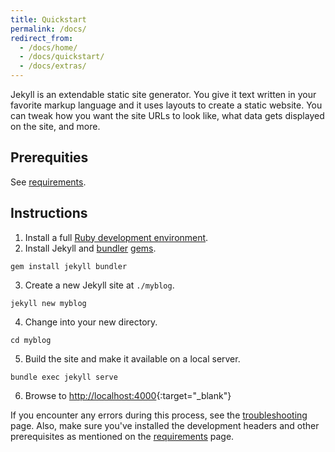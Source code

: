 ```yaml
---
title: Quickstart
permalink: /docs/
redirect_from:
  - /docs/home/
  - /docs/quickstart/
  - /docs/extras/
---
```

Jekyll is an extendable static site generator. You give it text written
in your favorite markup language and it uses layouts to create a static 
website. You can tweak how you want the site URLs to look like, what data 
gets displayed on the site, and more.

## Prerequities

See [requirements](/docs/installation/#requirements).

## Instructions

1. Install a full [Ruby development environment](/docs/installation/).
2. Install Jekyll and [bundler](/docs/ruby-101/#bundler) [gems](/docs/ruby-101/#gems).
```
gem install jekyll bundler
```
3. Create a new Jekyll site at `./myblog`.
```
jekyll new myblog
```
4. Change into your new directory.
```
cd myblog
```
5. Build the site and make it available on a local server.
```
bundle exec jekyll serve
```
6. Browse to [http://localhost:4000](http://localhost:4000){:target="_blank"}

If you encounter any errors during this process, see the
[troubleshooting](/docs/troubleshooting/#configuration-problems) page. 
Also, make sure you've installed the development headers and other 
prerequisites as mentioned on the [requirements](/docs/installation/#requirements) page.
